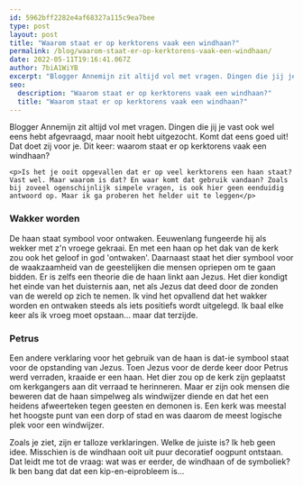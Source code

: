 ```yaml
---
id: 5962bff2282e4af68327a115c9ea7bee
type: post
layout: post
title: "Waarom staat er op kerktorens vaak een windhaan?"
permalink: /blog/waarom-staat-er-op-kerktorens-vaak-een-windhaan/
date: 2022-05-11T19:16:41.067Z
author: 7biA1WiYB
excerpt: "Blogger Annemijn zit altijd vol met vragen. Dingen die jij je vast ook wel eens hebt afgevraagd, maar nooit hebt uitgezocht. Komt dat eens goed uit! Dat doet zij voor je. Dit keer: waarom staat er op kerktorens vaak een windhaan?  "
seo:
  description: "Waarom staat er op kerktorens vaak een windhaan?"
  title: "Waarom staat er op kerktorens vaak een windhaan?"
---
```

Blogger Annemijn zit altijd vol met vragen. Dingen die jij je vast ook wel eens hebt afgevraagd, maar nooit hebt uitgezocht. Komt dat eens goed uit! Dat doet zij voor je. Dit keer: waarom staat er op kerktorens vaak een windhaan?  

    <p>Is het je ooit opgevallen dat er op veel kerktorens een haan staat? Vast wel. Maar waarom is dat? En waar komt dat gebruik vandaan? Zoals bij zoveel ogenschijnlijk simpele vragen, is ook hier geen eenduidig antwoord op. Maar ik ga proberen het helder uit te leggen</p>
<h3>Wakker worden</h3>
<p>De haan staat symbool voor ontwaken. Eeuwenlang fungeerde hij als wekker met z'n vroege gekraai. En met een haan op het dak van de kerk zou ook het geloof in god 'ontwaken'. Daarnaast staat het dier symbool voor de waakzaamheid van de geestelijken die mensen opriepen om te gaan bidden. Er is zelfs een theorie die de haan linkt aan Jezus. Het dier kondigt het einde van het duisternis aan, net als Jezus dat deed door de zonden van de wereld op zich te nemen. Ik vind het opvallend dat het wakker worden en ontwaken steeds als iets positiefs wordt uitgelegd. Ik baal elke keer als ik vroeg moet opstaan... maar dat terzijde.  </p>
<h3><strong>Petrus</strong></h3>
<p>Een andere verklaring voor het gebruik van de haan is dat-ie symbool staat voor de opstanding van Jezus. Toen Jezus voor de derde keer door Petrus werd verraden, kraaide er een haan. Het dier zou op de kerk zijn geplaatst om kerkgangers aan dit verraad te herinneren. Maar er zijn ook mensen die beweren dat de haan simpelweg als windwijzer diende en dat het een heidens afweerteken tegen geesten en demonen is. Een kerk was meestal het hoogste punt van een dorp of stad en was daarom de meest logische plek voor een windwijzer. </p>
<p>Zoals je ziet, zijn er talloze verklaringen. Welke de juiste is? Ik heb geen idee. Misschien is de windhaan ooit uit puur decoratief oogpunt ontstaan. Dat leidt me tot de vraag: wat was er eerder, de windhaan of de symboliek? Ik ben bang dat dat een kip-en-eiprobleem is…</p>  
